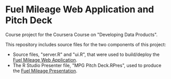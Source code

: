 # Fuel Mileage Web Application and Pitch Deck
Course project for the Coursera Course on "Developing Data Products".

This repository includes source files for the two components of this
project:
* Source files, "server.R" and "ui.R", that were used to build/deploy the [Fuel
Mileage Web Application](https://vramesh.shinyapps.io/Fuel_Mileage).
* The R Studio Presenter file, "MPG Pitch Deck.RPres", used to produce
the [Fuel Mileage Presentation](http://rpubs.com/vramesh/fuelmileage). 
